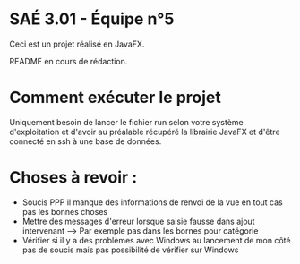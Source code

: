 # SAÉ 3.01 - Équipe n°5

Ceci est un projet réalisé en JavaFX.

README en cours de rédaction.

# Comment exécuter le projet

Uniquement besoin de lancer le fichier run selon votre système d'exploitation et d'avoir au préalable récupéré la librairie JavaFX et d'être connecté en ssh à une base de données.

# Choses à revoir :

- Soucis PPP il manque des informations de renvoi de la vue en tout cas pas les bonnes choses
- Mettre des messages d'erreur lorsque saisie fausse dans ajout intervenant --> Par exemple pas dans les bornes pour catégorie
- Vérifier si il y a des problèmes avec Windows au lancement de mon côté pas de soucis mais pas possibilité de vérifier sur Windows